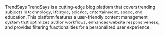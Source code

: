 TrendSays
TrendSays is a cutting-edge blog platform that covers trending subjects in technology, lifestyle, science, entertainment, space, and education. This platform features a user-friendly content management system that optimizes author workflows, enhances website responsiveness, and provides filtering functionalities for a personalized user experience.
